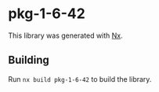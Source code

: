 # pkg-1-6-42

This library was generated with [Nx](https://nx.dev).

## Building

Run `nx build pkg-1-6-42` to build the library.
